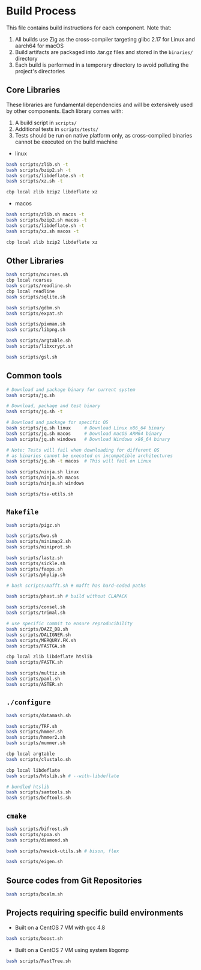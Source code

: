 # Build Process

This file contains build instructions for each component. Note that:

1. All builds use Zig as the cross-compiler targeting glibc 2.17 for Linux and aarch64 for macOS
2. Build artifacts are packaged into .tar.gz files and stored in the `binaries/` directory
3. Each build is performed in a temporary directory to avoid polluting the project's directories

## Core Libraries

These libraries are fundamental dependencies and will be extensively used by other components. Each library comes with:
1. A build script in `scripts/`
2. Additional tests in `scripts/tests/`
3. Tests should be run on native platform only, as cross-compiled binaries cannot be executed on the build machine

* linux

```bash
bash scripts/zlib.sh -t
bash scripts/bzip2.sh -t
bash scripts/libdeflate.sh -t
bash scripts/xz.sh -t

cbp local zlib bzip2 libdeflate xz

```

* macos

```bash
bash scripts/zlib.sh macos -t
bash scripts/bzip2.sh macos -t
bash scripts/libdeflate.sh -t
bash scripts/xz.sh macos -t

cbp local zlib bzip2 libdeflate xz

```

## Other Libraries

```bash
bash scripts/ncurses.sh
cbp local ncurses
bash scripts/readline.sh
cbp local readline
bash scripts/sqlite.sh

bash scripts/gdbm.sh
bash scripts/expat.sh

bash scripts/pixman.sh
bash scripts/libpng.sh

bash scripts/argtable.sh
bash scripts/libxcrypt.sh

bash scripts/gsl.sh

```

## Common tools

```bash
# Download and package binary for current system
bash scripts/jq.sh

# Download, package and test binary
bash scripts/jq.sh -t

# Download and package for specific OS
bash scripts/jq.sh linux     # Download Linux x86_64 binary
bash scripts/jq.sh macos     # Download macOS ARM64 binary
bash scripts/jq.sh windows   # Download Windows x86_64 binary

# Note: Tests will fail when downloading for different OS
# as binaries cannot be executed on incompatible architectures
bash scripts/jq.sh -t macos  # This will fail on Linux

```

```bash
bash scripts/ninja.sh linux  
bash scripts/ninja.sh macos  
bash scripts/ninja.sh windows  

bash scripts/tsv-utils.sh

```

## `Makefile`

```bash
bash scripts/pigz.sh

bash scripts/bwa.sh
bash scripts/minimap2.sh
bash scripts/miniprot.sh

bash scripts/lastz.sh
bash scripts/sickle.sh
bash scripts/faops.sh
bash scripts/phylip.sh

# bash scripts/mafft.sh # mafft has hard-coded paths

bash scripts/phast.sh # build without CLAPACK

bash scripts/consel.sh
bash scripts/trimal.sh

# use specific commit to ensure reproducibility
bash scripts/DAZZ_DB.sh
bash scripts/DALIGNER.sh
bash scripts/MERQURY.FK.sh
bash scripts/FASTGA.sh

cbp local zlib libdeflate htslib
bash scripts/FASTK.sh

bash scripts/multiz.sh
bash scripts/paml.sh
bash scripts/ASTER.sh

```

## `./configure`

```bash
bash scripts/datamash.sh

bash scripts/TRF.sh
bash scripts/hmmer.sh
bash scripts/hmmer2.sh
bash scripts/mummer.sh

cbp local argtable
bash scripts/clustalo.sh

cbp local libdeflate
bash scripts/htslib.sh # --with-libdeflate

# bundled htslib
bash scripts/samtools.sh
bash scripts/bcftools.sh

```

## `cmake`

```bash
bash scripts/bifrost.sh
bash scripts/spoa.sh
bash scripts/diamond.sh

bash scripts/newick-utils.sh # bison, flex

bash scripts/eigen.sh

```

## Source codes from Git Repositories

```bash
bash scripts/bcalm.sh

```

## Projects requiring specific build environments

* Built on a CentOS 7 VM with gcc 4.8

```bash
bash scripts/boost.sh

```

* Built on a CentOS 7 VM using system libgomp

```bash
bash scripts/FastTree.sh

```
